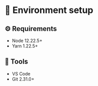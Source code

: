 # 🌲 Environment setup

## ⚙️ Requirements

- Node 12.22.5+
- Yarn 1.22.5+

## 🔨 Tools

- VS Code
- Git 2.31.0+
